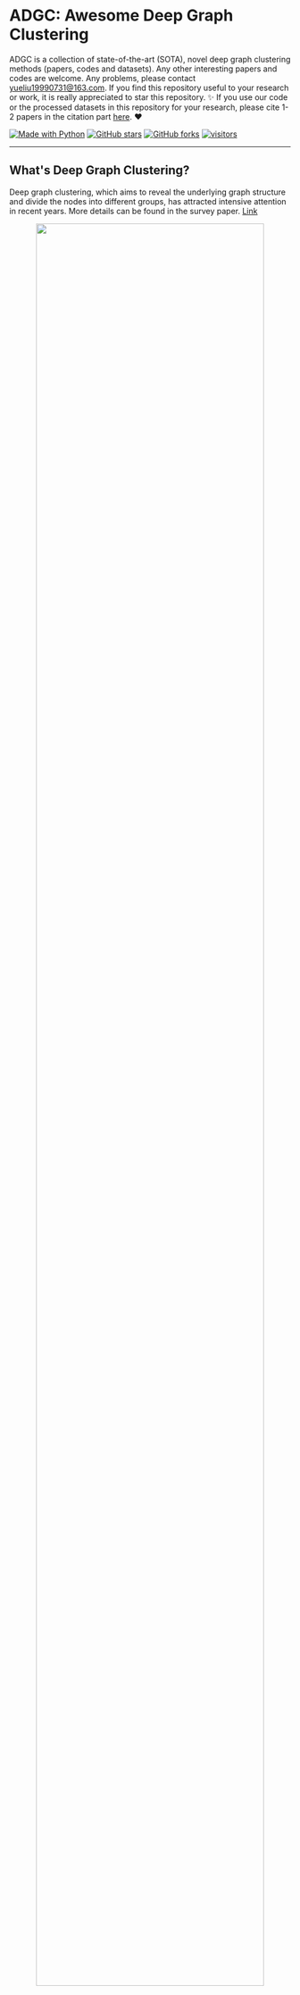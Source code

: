 [python-img]: https://img.shields.io/github/languages/top/yueliu1999/Awesome-Deep-Graph-Clustering?color=lightgrey
[stars-img]: https://img.shields.io/github/stars/yueliu1999/Awesome-Deep-Graph-Clustering?color=yellow
[stars-url]: https://github.com/yueliu1999/Awesome-Deep-Graph-Clustering/stargazers
[fork-img]: https://img.shields.io/github/forks/yueliu1999/Awesome-Deep-Graph-Clustering?color=lightblue&label=fork
[fork-url]: https://github.com/yueliu1999/Awesome-Deep-Graph-Clustering/network/members
[visitors-img]: https://visitor-badge.glitch.me/badge?page_id=yueliu1999.Awesome-Deep-Graph-Clustering
[adgc-url]: https://github.com/yueliu1999/Awesome-Deep-Graph-Clustering

# ADGC: Awesome Deep Graph Clustering

ADGC is a collection of state-of-the-art (SOTA), novel deep graph clustering methods (papers, codes and datasets). Any other interesting papers and codes are welcome. Any problems, please contact yueliu19990731@163.com. If you find this repository useful to your research or work, it is really appreciated to star this repository. :sparkles: If you use our code or the processed datasets in this repository for your research, please cite 1-2 papers in the citation part [here](https://github.com/yueliu1999/Awesome-Deep-Graph-Clustering#citation). :heart:

[![Made with Python][python-img]][adgc-url]
[![GitHub stars][stars-img]][stars-url]
[![GitHub forks][fork-img]][fork-url]
[![visitors][visitors-img]][adgc-url]

--------------

## What's Deep Graph Clustering?

Deep graph clustering, which aims to reveal the underlying graph structure and divide the nodes into different groups, has attracted intensive attention in recent years. More details can be found in the survey paper. [Link](https://arxiv.org/abs/2211.12875)

<div  align="center">    
    <img src="./assets/logo_new.png" width=90% />
</div>



## Important Survey Papers

| Year | Title                                                        |    Venue    |                            Paper                             | Code |
| ---- | ------------------------------------------------------------ | :---------: | :----------------------------------------------------------: | :--: |
| 2023 | **An Overview of Advanced Deep Graph Node Clustering** |    TCSS   | - |  - |
| 2022 | **A Survey of Deep Graph Clustering: Taxonomy, Challenge, and Application** |    arXiv    | [Link](https://arxiv.org/abs/2211.12875) |  [Link](https://github.com/yueliu1999/Awesome-Deep-Graph-Clustering) |
| 2022 | **A Comprehensive Survey on Community Detection with Deep Learning** |    TNNLS    | [Link](https://arxiv.org/pdf/2105.12584.pdf?ref=https://githubhelp.com) |  -   |
| 2020 | **A Comprehensive Survey on Graph Neural Networks**          |    TNNLS    | [Link](https://ieeexplore.ieee.org/abstract/document/9046288) |  -   |
| 2020 | **Deep Learning for Community Detection: Progress, Challenges and Opportunities** |    IJCAI    |           [Link](https://arxiv.org/pdf/2005.08225)           |  -   |
| 2018 | **A survey of clustering with deep learning: From the perspective of network architecture** | IEEE Access | [Link](https://ieeexplore.ieee.org/stamp/stamp.jsp?arnumber=8412085) |  -   |





## Papers

### Generative Deep Graph Clustering

| Year | Title                                                        |  Venue  |                            Paper                             |                             Code                             |
| ---- | ------------------------------------------------------------ | :-----: | :----------------------------------------------------------: | :----------------------------------------------------------: |
| 2022 | **Escaping Feature Twist: A Variational Graph Auto-Encoder for Node Clustering (FT-VGAE)** |   IJCAI    | [Link](https://www.ijcai.org/proceedings/2022/465) |          [Link](https://github.com/nairouz/FT-VGAE) |
| 2022 | **Rethinking Graph Auto-Encoder Models for Attributed Graph Clustering (R-GAE)** |  TKDE  | [Link](https://arxiv.org/pdf/2107.08562)  |           [Link](https://github.com/nairouz/R-GAE)   |
| 2022 | **Graph embedding clustering: Graph attention auto-encoder with cluster-specificity distribution (GEC-CSD)** |   NN    | [Link](https://www.sciencedirect.com/science/article/pii/S0893608021002008) |          [Link](https://github.com/xdweixia/SGCMC)           |
| 2022 | **Exploring temporal community structure via network embedding (VGRGMM)** |  TCYB   | [Link](https://ieeexplore.ieee.org/abstract/document/9768181) |                              -                               |
| 2022 | **Cluster-Aware Heterogeneous Information Network Embedding (VaCA-HINE)** |  WSDM   |  [Link](https://dl.acm.org/doi/abs/10.1145/3488560.3498385)  |                              -                               |
| 2022 | **Efficient Graph Convolution for Joint Node Representation Learning and Clustering (GCC)** |  WSDM   |  [Link](https://dl.acm.org/doi/pdf/10.1145/3488560.3498533)  | [Link](https://github.com/chakib401/graph_convolutional_clustering) |
| 2022 | **ZINB-based Graph Embedding Autoencoder for Single-cell RNA-seq Interpretations (scTAG)** |  AAAI   | [Link](https://www.aaai.org/AAAI22Papers/AAAI-5060.YuZ.pdf)  |          [Link](https://github.com/Philyzh8/scTAG)           |
| 2022 | **Graph community infomax(GCI)**                             |  TKDD   |        [Link](https://dl.acm.org/doi/10.1145/3480244)        |                              -                               |
| 2022 | **Deep graph clustering with multi-level subspace fusion (DGCSF)** |   PR    | [Link](https://www.sciencedirect.com/science/article/pii/S003132032200557X) |                              -                               |
| 2022 | **Graph Clustering via Variational Graph Embedding (GC-VAE)** |   PR    | [Link](https://www.sciencedirect.com/science/article/abs/pii/S0031320321005148) |                              -                               |
| 2022 | **Deep neighbor-aware embedding for node clustering in attributed graphs (DNENC)** |   PR    | [Link](https://www.sciencedirect.com/science/article/abs/pii/S0031320321004118) |                              -                               |
| 2022 | **Collaborative Decision-Reinforced Self-Supervision for Attributed Graph Clustering (CDRS)** |  TNNLS  | [Link](https://ieeexplore.ieee.org/abstract/document/9777842) |       [Link](https://github.com/Jillian555/TNNLS_CDRS)       |
| 2022 | **Embedding Graph Auto-Encoder for Graph Clustering (EGAE)** |  TNNLS  |     [Link](https://ieeexplore.ieee.org/document/9741755)     |          [Link](https://github.com/hyzhang98/EGAE)   |
| 2021 | **Self-Supervised Graph Convolutional Network for Multi-View Clustering (SGCMC)** |   TMM   | [Link](https://ieeexplore.ieee.org/abstract/document/9472979/) |          [Link](https://github.com/xdweixia/SGCMC)           |
| 2021 | **Adaptive Hypergraph Auto-Encoder for Relational Data Clustering (AHGAE)** |  TKDE   | [Link](https://ieeexplore.ieee.org/iel7/69/4358933/09525190.pdf%3Fcasa_token%3DmbL8SLkmu8AAAAAA:mNPoE2n3BwaMZsYdRotHwa8Qs3uyzY53ZPVd0ixXutwqovM4vA7OSmsYWN3qXOAGW3CgH-LugHo&hl=en&sa=T&oi=ucasa&ct=ucasa&ei=_dvpYcTXCcCVy9YPgta4-AM&scisig=AAGBfm2V50SkaPV0K8x2F_mYsC15x028wA) |                              -                             
| 2021 | **Deep Attention-guided Graph Clustering with Dual Self-supervision (DAGC)** |  arXiv  |           [Link](https://arxiv.org/abs/2111.05548)           |       [Link](https://github.com/ZhihaoPENG-CityU/DAGC)       |
| 2021 | **Attention-driven Graph Clustering Network (AGCN)**         | ACM MM  | [Link](https://dl.acm.org/doi/pdf/10.1145/3474085.3475276?casa_token=P8cfxVYUtDYAAAAA:J3wHvLHJKu18558Us6rUHjgxXztBqOYMeNNuqFesIflTJiOefWkz8k2xnNzxJYfDYUyUP8BkUrazKA) |   [Link](https://github.com/ZhihaoPENG-CityU/MM21---AGCN)    |
| 2021 | **Deep Fusion Clustering Network (DFCN)**                    |  AAAI   | [Link](https://ojs.aaai.org/index.php/AAAI/article/view/17198/17005) |             [Link](https://github.com/WxTu/DFCN)             |
| 2020 | **Graph Clustering with Graph Neural Networks (DMoN)**       |  arXiv  |           [Link](https://arxiv.org/pdf/2006.16904)           | [Link](https://github.com/google-research/google-research/tree/master/graph_embedding/dmon) |
| 2020 | **Collaborative Graph Convolutional Networks: Unsupervised Learning Meets Semi-Supervised Learning (CGCN)** |  AAAI   | [Link](https://ojs.aaai.org/index.php/AAAI/article/download/5843/5699) | [Link](https://github.com/nairouz/R-GAE/tree/master/GMM-VGAE) |
| 2020 | **Deep multi-graph clustering via attentive cross-graph association (DMGC)** |  WSDM   |  [Link](https://dl.acm.org/doi/abs/10.1145/3336191.3371806)  |          [Link](https://github.com/flyingdoog/DMGC)          |
| 2020 | **Going Deep: Graph Convolutional Ladder-Shape Networks (GCLN)** |  AAAI   | [Link](https://ojs.aaai.org/index.php/AAAI/article/view/5673/5529) |                              -                               |
| 2020 | **Multi-view attribute graph convolution networks for clustering (MAGCN)** |  IJCAI  |   [Link](https://www.ijcai.org/Proceedings/2020/0411.pdf)    |           [Link](https://github.com/IMKBLE/MAGCN)            |
| 2020 | **One2Multi Graph Autoencoder for Multi-view Graph Clustering (O2MAC)** |   WWW   |            [Link](http://shichuan.org/doc/83.pdf)            |     [Link](https://github.com/googlebaba/WWW2020-O2MAC)      |
| 2020 | **Structural Deep Clustering Network (SDCN/SDCN_Q)**         |   WWW   |           [Link](https://arxiv.org/pdf/2002.01633)           |           [Link](https://github.com/bdy9527/SDCN)            |
| 2020 | **Dirichlet Graph Variational Autoencoder (DGVAE)**          | NeurIPS | [Link](https://proceedings.neurips.cc/paper/2020/file/38a77aa456fc813af07bb428f2363c8d-Paper.pdf) |          [Link](https://github.com/xiyou3368/DGVAE)          |
| 2019 | **RWR-GAE: Random Walk Regularization for Graph Auto Encoders (RWR-GAE)** |  arXiv  |           [Link](https://arxiv.org/pdf/1908.04003)           |      [Link](https://github.com/MysteryVaibhav/RWR-GAE)       |
| 2019 | **Symmetric Graph Convolutional Autoencoder for Unsupervised Graph Representation Learning (GALA)** |  ICCV   | [Link](https://openaccess.thecvf.com/content_ICCV_2019/papers/Park_Symmetric_Graph_Convolutional_Autoencoder_for_Unsupervised_Graph_Representation_Learning_ICCV_2019_paper.pdf) |       [Link](https://github.com/sseung0703/GALA_TF2.0)       |
| 2019 | **Attributed Graph Clustering: A Deep Attentional Embedding Approach (DAEGC)** |  IJCAI  |   [Link](https://www.ijcai.org/proceedings/2019/0509.pdf)    |         [Link](https://github.com/Tiger101010/DAEGC)         |
| 2019 | **Network-Specific Variational Auto-Encoder for Embedding in Attribute Networks (NetVAE)** |  IJCAI  |      [Link](https://www.ijcai.org/proceedings/2019/370)      |                              -                               |
| 2017 | **Graph Clustering with Dynamic Embedding (GRACE)**          |  arXiv  |           [Link](https://arxiv.org/pdf/1712.08249)           |                              -                               |
| 2017 | **MGAE: Marginalized Graph Autoencoder for Graph Clustering (MGAE)** |  CIKM   | [Link](https://www.researchgate.net/profile/Shirui-Pan-3/publication/320882195_MGAE_Marginalized_Graph_Autoencoder_for_Graph_Clustering/links/5b76157b45851546c90a3d74/MGAE-Marginalized-Graph-Autoencoder-for-Graph-Clustering.pdf) |          [Link](https://github.com/GRAND-Lab/MGAE)           |
| 2017 | **Learning Community Embedding with Community Detection and Node Embedding on Graphs (ComE)** |  CIKM   | [Link](https://dl.acm.org/doi/pdf/10.1145/3132847.3132925?casa_token=R5eF-os9QxQAAAAA:GFW1TYwX8Yfs7ytT7tiVsAbNDJZhy0ZAVxzx3vYNBlKuwUKthV6OUuF0SdaKSX1DUMXVtr61SlJg0Q) |             [Link](https://github.com/vwz/ComE)              |
| 2016 | **Deep Neural Networks for Learning Graph Representations (DNGR)** |  AAAI   | [Link](https://ojs.aaai.org/index.php/AAAI/article/download/10179/10038) |          [Link](https://github.com/ShelsonCao/DNGR)          |
| 2015 | **Heterogeneous Network Embedding via Deep Architectures (HNE)** | SIGKDD  | [Link](https://dl.acm.org/doi/pdf/10.1145/2783258.2783296?casa_token=HCfko1SoHs0AAAAA:e5B7ZeoGp2DcuT5kj8KwnghRnMyQhoGhWhDEQoSCI6CkuhtIGshlvZzjLQT2c0LHO8R2jo_4KkVOuQ) |                              -                               |
| 2014 | **Learning Deep Representations for Graph Clustering (GraphEncoder)** |  AAAI   | [Link](https://ojs.aaai.org/index.php/AAAI/article/view/8916/8775) | [Link](https://github.com/quinngroup/deep-representations-clustering) |







### Adversarial Deep Graph Clustering

| Year | Title                                                        | Venue  |                           Paper                            |                      Code                      |
| ---- | ------------------------------------------------------------ | :----: | :--------------------------------------------------------: | :--------------------------------------------: |
| 2021 | **Wasserstein Adversarially Regularized Graph Autoencoder**  | arXiv  |          [Link](https://arxiv.org/pdf/2111.04981)          | [Link](https://github.com/LeonResearch/WARGA)  |
| 2020 | **JANE: Jointly adversarial network embedding (JANE)**              | IJCAI  |  [Link](https://www.ijcai.org/Proceedings/2020/0192.pdf)   |                       -                        |
| 2019 | **Adversarial Graph Embedding for Ensemble Clustering (AGAE)** | IJCAI  |     [Link](https://par.nsf.gov/servlets/purl/10113653)     |                       -                        |
| 2019 | **CommunityGAN: Community Detection with Generative Adversarial Nets (CommunityGAN)** |  WWW   | [Link](https://dl.acm.org/doi/abs/10.1145/3308558.3313564) | [Link](https://github.com/SamJia/CommunityGAN) |
| 2019 | **ProGAN: Network embedding via proximity generative adversarial network (ProGAN)** | SIGKDD | [Link](https://dl.acm.org/doi/pdf/10.1145/3292500.3330866) |                       -                        |
| 2019 | **Learning Graph Embedding with Adversarial Training Methods (ARGA/ARVGA)** |  TCYB  |          [Link](https://arxiv.org/pdf/1901.01250)          |   [Link](https://github.com/GRAND-Lab/ARGA)    |
| 2019 | **Adversarially Regularized Graph Autoencoder for Graph Embedding (ARGA/ARVGA)** | IJCAI  |          [Link](https://arxiv.org/pdf/1802.04407)          |   [Link](https://github.com/GRAND-Lab/ARGA)    |



### Contrastive Deep Graph Clustering

| Year | Title                                                        |  Venue  |                            Paper                             |                             Code                             |
| ---- | ------------------------------------------------------------ | :-----: | :----------------------------------------------------------: | :----------------------------------------------------------: |
| 2023 | **Hard Sample Aware Network for Contrastive Deep Graph Clustering (HSAN)** |  AAAI   |           [Link](https://arxiv.org/abs/2212.08665)           |          [Link](https://github.com/yueliu1999/HSAN)          |
| 2023 | **Cluster-guided Contrastive Graph Clustering Network (CCGC)** |  AAAI   |           [Link](https://arxiv.org/abs/2301.01098)           |        [Link](https://github.com/xihongyang1999/CCGC)        |
| 2022 | **NCAGC: A Neighborhood Contrast Framework for Attributed Graph Clustering (NCAGC)** |  arXiv  |           [Link](https://arxiv.org/abs/2206.07897)           | [Link](https://github.com/wangtong627/Dual-Contrastive-Attributed-Graph-Clustering-Network) |
| 2022 | **Simple Contrastive Graph Clustering (SCGC)**               |  arXiv  |           [Link](https://arxiv.org/abs/2205.07865)           |                              -                               |
| 2022 | **SCGC : Self-Supervised Contrastive Graph Clustering (SCGC)** |  arXiv  |           [Link](https://arxiv.org/pdf/2204.12656)           |           [Link](https://github.com/gayanku/SCGC)            |
| 2022 | **Improved Dual Correlation Reduction Network (IDCRN)**      |  arXiv  |           [Link](https://arxiv.org/abs/2202.12533)           |                              -                               |
| 2022 | **S3GC: Scalable Self-Supervised Graph Clustering (S3GC)**   | NeurIPS |      [Link](https://openreview.net/forum?id=ldl2V3vLZ5)      |           [Link](https://github.com/devvrit/S3GC)            |
| 2022 | **Self-consistent Contrastive Attributed Graph Clustering with Pseudo-label Prompt (SCAGC)** |   TMM   |           [Link](https://arxiv.org/abs/2110.08264)           |          [Link](https://github.com/xdweixia/SCAGC)           |
| 2022 | **CGC: Contrastive Graph Clustering for Community Detection and Tracking (CGC)** |   WWW   |           [Link](https://arxiv.org/abs/2204.08504)           |                              -                               |
| 2022 | **Towards Unsupervised Deep Graph Structure Learning (SUBLIME)** |   WWW   |         [Link](https://arxiv.org/pdf/2201.06367.pdf)         |         [Link](https://github.com/GRAND-Lab/SUBLIME)         |
| 2022 | **Attributed Graph Clustering with Dual Redundancy Reduction (AGC-DRR)** |  IJCAI  |   [Link](https://www.ijcai.org/proceedings/2022/0418.pdf)    |                              -                               |
| 2022 | **Deep Graph Clustering via Dual Correlation Reduction (DCRN)** |  AAAI   | [Link](https://www.aaai.org/AAAI22Papers/AAAI-5928.LiuY.pdf) |          [Link](https://github.com/yueliu1999/DCRN)          |
| 2022 | **RepBin: Constraint-Based Graph Representation Learning for Metagenomic Binning (RepBin)** |  AAAI   | [Link](https://www.aaai.org/AAAI22Papers/AAAI-4979.XueH.pdf) |        [Link](https://github.com/xuehansheng/RepBin)         |
| 2022 | **Augmentation-Free Self-Supervised Learning on Graphs (AFGRL)** |  AAAI   |           [Link](https://arxiv.org/pdf/2112.02472)           |          [Link](https://github.com/Namkyeong/AFGRL)          |
| 2022 | **SAIL: Self-Augmented Graph Contrastive Learning (SAIL)**   |  AAAI   |           [Link](https://arxiv.org/abs/2009.00934)           |                              -                               |
| 2021 | **Graph Debiased Contrastive Learning with Joint Representation Clustering (GDCL)** |  IJCAI  |   [Link](https://www.ijcai.org/proceedings/2021/0473.pdf)    |           [Link](https://github.com/hzhao98/GDCL)            |
| 2021 | **Multi-view Contrastive Graph Clustering (MCGC)**           | NeurIPS | [Link](https://papers.nips.cc/paper/2021/file/10c66082c124f8afe3df4886f5e516e0-Paper.pdf) |            [Link](https://github.com/panern/mcgc)            |
| 2021 | **Self-supervised Heterogeneous Graph Neural Network with Co-contrastive Learning (HeCo)** | SIGKDD  |    [Link](https://dl.acm.org/doi/10.1145/3447548.3467415)    |         [Link](https://github.com/liun-online/HeCo)          |
| 2020 | **Adaptive Graph Encoder for Attributed Graph Embedding (AGE)** | SIGKDD  |           [Link](https://arxiv.org/pdf/2007.01594)           |            [Link](https://github.com/thunlp/AGE)             |
| 2020 | **CommDGI: Community Detection Oriented Deep Graph Infomax (CommDGI)** |  CIKM   |  [Link](https://dl.acm.org/doi/abs/10.1145/3340531.3412042)  |          [Link](https://github.com/FDUDSDE/CommDGI)          |
| 2020 | **Contrastive Multi-View Representation Learning on Graphs (MVGRL)** |  ICML   | [Link](http://proceedings.mlr.press/v119/hassani20a/hassani20a.pdf) |        [Link](https://github.com/kavehhassani/mvgrl)         |





## Other Related Papers

### Deep Clustering

| Year | Title                                                        | **Venue** |                            Paper                             |                             Code                             |
| :--: | :----------------------------------------------------------- | :-------: | :----------------------------------------------------------: | :----------------------------------------------------------: |
| 2022 | **Scalable Attributed-Graph Subspace Clusteri**          |   AAAI    | [Link](https://chakib401.github.io/files/SAGSC.pdf) | - |
| 2022 | **Twin Contrastive Learning for Online Clustering**          |   IJCV    | [Link](http://pengxi.me/wp-content/uploads/2022/07/Twin-Contrastive-Learning-for-Online-Clustering.pdf) | [Link](https://github.com/Yunfan-Li/Twin-Contrastive-Learning) |
| 2022 | **Non-Graph Data Clustering via O(n) Bipartite Graph Convolution**          |   TPAMI    | [Link](https://ieeexplore.ieee.org/abstract/document/9996549) | [Link](https://github.com/hyzhang98/AnchorGAE-torch) |
| 2022 | **Ada-nets: Face clustering via adaptive neighbor discovery in the structure space** |   ICLR    |           [Link](https://arxiv.org/pdf/2202.03800)           |         [Link](https://github.com/damo-cv/Ada-NETS)          |
| 2021 | **Adaptive Graph Auto-Encoder for General Data Clustering**  |   TPAMI   | [Link](https://ieeexplore.ieee.org/stamp/stamp.jsp?tp=&arnumber=9606581) |         [Link](https://github.com/hyzhang98/AdaGAE)          |
| 2021 | **Contrastive Clustering**                                   |   AAAI    |         [Link](https://arxiv.org/pdf/2009.09687.pdf)         | [Link](https://github.com/Yunfan-Li/Contrastive-Clustering)  |
| 2017 | **Towards k-means-friendly spaces: Simultaneous deep learning and clustering (DCN)** |   ICML    | [Link](http://proceedings.mlr.press/v70/yang17b/yang17b.pdf) |           [Link](https://github.com/boyangumn/DCN)           |
| 2017 | **Improved Deep Embedded Clustering with Local Structure Preservation (IDEC)** |   IJCAI   | [Link](https://www.researchgate.net/profile/Xifeng-Guo/publication/317095655_Improved_Deep_Embedded_Clustering_with_Local_Structure_Preservation/links/59263224458515e3d4537edc/Improved-Deep-Embedded-Clustering-with-Local-Structure-Preservation.pdf) |          [Link](https://github.com/XifengGuo/IDEC)           |
| 2016 | **Unsupervised Deep Embedding for Clustering Analysis (DEC)** |   ICML    |     [Link](http://proceedings.mlr.press/v48/xieb16.pdf)      |           [Link](https://github.com/piiswrong/dec)           |

### Other Related Methods

| Year | Title                                                        | **Venue** |                            Paper                             |                             Code                             |
| :--: | :----------------------------------------------------------- | :-------: | :----------------------------------------------------------: | :----------------------------------------------------------: |
| 2022 | **Deep linear graph attention model for attributed graph clustering** | Knowl Based Syst | [Link](https://doi.org/10.1016/j.knosys.2022.108665) | - |
| 2022 | **Scalable Deep Graph Clustering with Random-walk based Self-supervised Learning** | WWW | [Link](https://arxiv.org/pdf/2112.15530) | - |
| 2022 | **X-GOAL: Multiplex Heterogeneous Graph Prototypical Contrastive Learning (X-GOAL)** | arXiv | [Link](https://arxiv.org/pdf/2109.03560) | - |
| 2022 | **Deep Graph Clustering with Multi-Level Subspace Fusion** |   PR    |      [Link](https://doi.org/10.1016/j.patcog.2022.109077)      |-|
| 2022 | **GRACE: A General Graph Convolution Framework for Attributed Graph Clustering** |   TKDD    |      [Link](https://dl.acm.org/doi/pdf/10.1145/3544977)      |                              -                               |
| 2022 | **Fine-grained Attributed Graph Clustering**                 |    SDM    | [Link](https://epubs.siam.org/doi/epdf/10.1137/1.9781611977172.42) |            [Link](https://github.com/sckangz/FGC)            |
| 2022 | **Multi-view graph embedding clustering network: Joint self-supervision and block diagonal representation** |    NN     | [Link](https://www.sciencedirect.com/science/article/pii/S089360802100397X?via%3Dihub) |       [Link](https://github.com/xdweixia/NN-2022-MVGC)       |
| 2022 | **SAGES: Scalable Attributed Graph Embedding with Sampling for Unsupervised Learning** |   TKDE    | [Link](https://ieeexplore.ieee.org/abstract/document/9705119) |                              -                               |
| 2022 | **Automated Self-Supervised Learning For Graphs**            |   ICLR    |     [Link](https://openreview.net/forum?id=rFbR4Fv-D6-)      |       [Link](https://github.com/ChandlerBang/AutoSSL)        |
| 2022 | **Stationary diffusion state neural estimation for multi-view clustering** |   AAAI    |           [Link](https://arxiv.org/abs/2112.01334)           |           [Link](https://github.com/kunzhan/SDSNE)           |
| 2021 | **Simple Spectral Graph Convolution**                        |   ICLR    |      [Link](https://openreview.net/pdf?id=CYO5T-YjWZV)       |         [Link](https://github.com/allenhaozhu/SSGC)          |
| 2021 | **Spectral embedding network for attributed graph clustering (SENet)** |    NN     | [Link](https://www.sciencedirect.com/science/article/abs/pii/S0893608021002227) |                              -                               |
| 2021 | **Smoothness Sensor: Adaptive Smoothness Transition Graph Convolutions for Attributed Graph Clustering** |   TCYB    | [Link](https://ieeexplore.ieee.org/stamp/stamp.jsp?tp=&arnumber=9514513) |           [Link](https://github.com/aI-area/NASGC)           |
| 2021 | **Multi-view Attributed Graph Clustering**                   |   TKDE    | [Link](https://www.researchgate.net/profile/Zhao-Kang-6/publication/353747180_Multi-view_Attributed_Graph_Clustering/links/612059cd0c2bfa282a5cd55e/Multi-view-Attributed-Graph-Clustering.pdf) |           [Link](https://github.com/sckangz/MAGC)            |
| 2021 | **High-order Deep Multiplex Infomax**                        |    WWW    |           [Link](https://arxiv.org/abs/2102.07810)           |          [Link](https://github.com/baoyujing/HDMI)           |
| 2021 | **Graph InfoClust: Maximizing Coarse-Grain Mutual Information in Graphs** |   PAKDD   | [Link](https://link.springer.com/chapter/10.1007%2F978-3-030-75762-5_43) |    [Link](https://github.com/cmavro/Graph-InfoClust-GIC)     |
| 2021 | **Graph Filter-based Multi-view Attributed Graph Clustering** |   IJCAI   |   [Link](https://www.ijcai.org/proceedings/2021/0375.pdf)    |           [Link](https://github.com/sckangz/MvAGC)           |
| 2021 | **Graph-MVP: Multi-View Prototypical Contrastive Learning for Multiplex Graphs** |   arXiv   |           [Link](https://arxiv.org/abs/2109.03560)           |         [Link](https://github.com/chao1224/GraphMVP)         |
| 2021 | **Contrastive Laplacian Eigenmaps**                          |  NeurIPS  | [Link](https://proceedings.neurips.cc/paper/2021/file/2d1b2a5ff364606ff041650887723470-Paper.pdf) |         [Link](https://github.com/allenhaozhu/COLES)         |
| 2020 | **Cluster-Aware Graph Neural Networks for Unsupervised Graph Representation Learning** |   arXiv   |           [Link](https://arxiv.org/abs/2009.01674)           | - |
| 2020 | **Distribution-induced Bidirectional GAN for Graph Representation Learning** |   CVPR    |           [Link](https://arxiv.org/pdf/1912.01899)           |           [Link](https://github.com/SsGood/DBGAN)            |
| 2020 | **Adaptive Graph Converlutional Network with Attention Graph Clustering for Co saliency Detection** |   CVPR    | [Link](http://openaccess.thecvf.com/content_CVPR_2020/papers/Zhang_Adaptive_Graph_Convolutional_Network_With_Attention_Graph_Clustering_for_Co-Saliency_CVPR_2020_paper.pdf) |      [Link](https://github.com/ltp1995/GCAGC-CVPR2020)       |
| 2020 | **Spectral Clustering with Graph Neural Networks for Graph Pooling (MinCutPool)** |   ICML    | [Link](http://proceedings.mlr.press/v119/bianchi20a/bianchi20a.pdf) | [Link](https://github.com/FilippoMB/Spectral-Clustering-with-Graph-Neural-Networks-for-Graph-Pooling) |
| 2020 | **MAGNN: Metapath Aggregated Graph Neural Network for Heterogeneous Graph Embedding** |    WWW    |           [Link](https://arxiv.org/abs/2002.01680)           |          [Link](https://github.com/cynricfu/MAGNN)           |
| 2020 | **Unsupervised Attributed Multiplex Network Embedding**      |   AAAI    |           [Link](https://arxiv.org/abs/1911.06750)           |           [Link](https://github.com/pcy1302/DMGI)            |
| 2020 | **Cross-Graph: Robust and Unsupervised Embedding for Attributed Graphs with Corrupted Structure** |   ICDM    |     [Link](https://ieeexplore.ieee.org/document/9338269)     |      [Link](https://github.com/FakeTibbers/Cross-Graph)      |
| 2020 | **Multi-class imbalanced graph convolutional network learning** | IJCAI | [Link](https://www.ijcai.org/proceedings/2020/0398.pdf) | - |
| 2020 | **CAGNN: Cluster-Aware Graph Neural Networks for Unsupervised Graph Representation Learning** |   arXiv   |   [Link](http://arxiv.org/abs/2009.01674)    |           -            |
| 2020 | **Attributed Graph Clustering via Deep Adaptive Graph Maximization** |   ICCKE   | [Link](https://ieeexplore-ieee-org-s.nudtproxy.yitlink.com/stamp/stamp.jsp?tp=&arnumber=9303694) |                              -                               |
| 2019 | **Heterogeneous Graph Attention Network (HAN)**           |    WWW    |         [Link](https://arxiv.org/pdf/1903.07293.pdf)         |            [Link](https://github.com/Jhy1993/HAN)            |
| 2019 | **Multi-view Consensus Graph Clustering**                    |    TIP    | [Link](https://ieeexplore.ieee.org/abstract/document/8501973) |           [Link](https://github.com/kunzhan/MCGC)            |
| 2019 | **Attributed Graph Clustering via Adaptive Graph Convolution (AGC)** |   IJCAI   |   [Link](https://www.ijcai.org/Proceedings/2019/0601.pdf)    |      [Link](https://github.com/karenlatong/AGC-master)       |
| 2016 | **node2vec: Scalable Feature Learning for Networks (node2vec)** | SIGKDD | [Link](https://dl.acm.org/doi/abs/10.1145/2939672.2939754?casa_token=jt4dhGo-tKEAAAAA:lhscLc-u0XZFYYyi48kXK3_vtYR-PffsbbMRZdtpbaprcB1FGyjWH1RvstHACYALyZ9OtUf2nv_FjQ) | [Link](http://snap.stanford.edu/node2vec/) |
| 2015 | **LINE: Large-scale Information Network Embedding (LINE)** | WWW | [Link](https://dl.acm.org/doi/pdf/10.1145/2736277.2741093?casa_token=ahQ9yUhknkAAAAAA:lP6rusbODmZ1ZpGxF-cIiiopMiAA8Q4I02cBBbfE5dc8-NQpiPOdV0cv4-43lA9CkTXU4mPei39UDg) | [Link](https://github.com/tangjianpku/LINE) |
| 2014 | **DeepWalk: Online Learning of Social Representations (DeepWalk)** | SIGKDD | [Link](https://dl.acm.org/doi/pdf/10.1145/2623330.2623732?casa_token=x6Gui_HExYoAAAAA:mzfm0BH0rSX7qcQV2WJ6uTSsg7zjnPalmOQ8sQuoJrwXfh9fcDgVPgXb-APCLGk1qWsPpIkBhI61pw) | [Link](https://github.com/phanein/deepwalk) |
| 2016 | **Variational Graph Auto-Encoders (GAE)** | NeurIPS Workshop | [Link](https://ieeexplore.ieee.org/abstract/document/9046288) | [Link](https://github.com/tkipf/gae) |



## Benchmark Datasets

We divide the datasets into two categories, i.e. graph datasets and non-graph datasets. Graph datasets are some graphs in real-world, such as citation networks, social networks and so on. Non-graph datasets are NOT graph type. However, if necessary, we could construct "adjacency matrices"  by K-Nearest Neighbors (KNN) algorithm.



#### Quick Start

- Step1: Download all datasets from \[[Google Drive](https://drive.google.com/drive/folders/1thSxtAexbvOyjx-bJre8D4OyFKsBe1bK?usp=sharing) | [Nutstore](https://www.jianguoyun.com/p/DfzK1pwQwdaSChjI2aME)]. Optionally, download some of them from URLs in the tables (Google Drive)
- Step2: Unzip them to **./dataset/**
- Step3: Change the type and the name of the dataset in **main.py**
- Step4: Run the **main.py**



#### Code

- **utils.py**
  1. **load_graph_data**: load graph datasets 
  2. **load_data**: load non-graph datasets
  3. **normalize_adj**: normalize the adjacency matrix
  4. **diffusion_adj**: calculate the graph diffusion
  5. **construct_graph**: construct the knn graph for non-graph datasets
  6. **numpy_to_torch**: convert numpy to torch
  7. **torch_to_numpy**: convert torch to numpy
- **clustering.py**
  1. **setup_seed**:  fix the random seed
  2. **evaluation**: evaluate the performance of clustering
  3. **k_means**: K-means algorithm
- **visualization.py**
  1. **t_sne**: t-SNE algorithm
  2. **similarity_plot**: visualize cosine similarity matrix of the embedding or feature



#### Datasets Details

About the introduction of each dataset, please check [here](./dataset/README.md)

1. Graph Datasets

   | Dataset  | # Samples | # Dimension | # Edges | # Classes |                             URL                              |
   | :------: | :-------: | :---------: | :-----: | :-------: | :----------------------------------------------------------: |
   |   CORA   |   2708    |    1433     |  5278   |     7     | [cora.zip](https://drive.google.com/file/d/1_LesghFTQ02vKOBUfDP8fmDF1JP3MPrJ/view?usp=sharing) |
   | CITESEER |   3327    |    3703     |  4552   |     6     | [citeseer.zip](https://drive.google.com/file/d/1dEsxq5z5dc35tS3E46pg6pc2LUMlF6jF/view?usp=sharing) |
   |   CITE   |   3327    |    3703     |  4552   |     6     | [cite.zip](https://drive.google.com/file/d/1dEsxq5z5dc35tS3E46pg6pc2LUMlF6jF/view?usp=sharing) |
   |  PUBMED  |   19717   |     500     |  44324  |     3     | [pubmed.zip](https://drive.google.com/file/d/1tdr20dvvjZ9tBHXj8xl6wjO9mQzD0rzA/view?usp=sharing) |
   |   DBLP   |   4057    |     334     |  3528   |     4     | [dblp.zip](https://drive.google.com/file/d/1XWWMIDyvCQ4VJFnAmXS848ksN9MFm5ys/view?usp=sharing) |
   |   ACM    |   3025    |    1870     |  13128  |     3     | [acm.zip](https://drive.google.com/file/d/19j7zmQ-AMgzTX7yZoKzUK5wVxQwO5alx/view?usp=sharing) |
   |   AMAP   |   7650    |     745     | 119081  |     8     | [amap.zip](https://drive.google.com/file/d/1qqLWPnBOPkFktHfGMrY9nu8hioyVZV31/view?usp=sharing) |
   |   AMAC   |   13752   |     767     | 245861  |    10     | [amac.zip](https://drive.google.com/file/d/1DJhSOYWXzlRDSTvaC27bSmacTbGq6Ink/view?usp=sharing) |
   | CORAFULL |   19793   |    8710     |  63421  |    70     | [corafull.zip](https://drive.google.com/file/d/1XLqs084J3xgWW9jtbBXJOmmY84goT1CE/view?usp=sharing) |
   |   WIKI   |   2405    |    4973     |  8261   |    17     | [wiki.zip](https://drive.google.com/file/d/1vxupFQaEvw933yUuWzzgQXxIMQ_46dva/view?usp=sharing) |
   |   COCS   |   18333   |    6805     |  81894  |    15     | [cocs.zip](https://drive.google.com/file/d/186twSfkDNmqh9L618iCeWq4DA7Lnpte0/view?usp=sharing) |
   | CORNELL  |    183    |    1703     |   149   |     5     | [cornell.zip](https://drive.google.com/file/d/1EjpHP26Oh0_qHl13vOfEzc4ZyzkGrR-M/view?usp=sharing) |
   |  TEXAS   |    183    |    1703     |   162   |     5     | [texas.zip](https://drive.google.com/file/d/1kpz6b9-OsEU1RsAyxWWeUgzhdd3-koI2/view?usp=sharing) |
   |   WISC   |    251    |    1703     |   257   |     5     | [wisc.zip](https://drive.google.com/file/d/1I8v1H1IthEiWd4IoV-wXNF6g1Wtg_sVC/view?usp=sharing) |
   |   FILM   |   7600    |     932     |  15009  |     5     | [film.zip](https://drive.google.com/file/d/1s5K9Gb235-gO-IwevJLKAts7jExnnmrC/view?usp=sharing) |
   |   BAT    |    131    |     81      |  1038   |     4     | [bat.zip](https://drive.google.com/file/d/1hRPtdFo9CzcxlFb84NWXg-HmViZnqshu/view?usp=sharing) |
   |   EAT    |    399    |     203     |  5994   |     4     | [eat.zip](https://drive.google.com/file/d/1iE0AFKs1V5-nMk2XhV-TnfmPhvh0L9uo/view?usp=sharing) |
   |   UAT    |   1190    |     239     |  13599  |     4     | [uat.zip](https://drive.google.com/file/d/1RUTHp54dVPB-VGPsEk8tV32DsSU0l-n_/view?usp=sharing) |
   

**Edges**: Here, we just count the number of undirected edges.

2. Non-graph Datasets

   | Dataset | Samples | Dimension |  Type  | Classes |                             URL                              |
   | :-----: | :-----: | :-------: | :----: | :-----: | :----------------------------------------------------------: |
   |  USPS   |  9298   |    256    | Image  |   10    | [usps.zip](https://drive.google.com/file/d/19oBkSeIluW3A5kcV7W0UM1Bt6V9Q62e-/view?usp=sharing) |
   |  HHAR   |  10299  |    561    | Record |    6    | [hhar.zip](https://drive.google.com/file/d/126OFuNhf2u-g9Tr0wukk0T8uM1cuPzy2/view?usp=sharing) |
   |  REUT   |  10000  |   2000    |  Text  |    4    | [reut.zip](https://drive.google.com/file/d/12MpPWyN87bu-AQYTyjdEcofy1mgjgzi9/view?usp=sharing) |



## Citation

```
@article{deep_graph_clustering_survey,
  title={A Survey of Deep Graph Clustering: Taxonomy, Challenge, and Application},
  author={Liu, Yue and Xia, Jun and Zhou, Sihang and Wang, Siwei and Guo, Xifeng and Yang, Xihong and Liang, Ke and Tu, Wenxuan and Li, Z. Stan and Liu, Xinwang},
  journal={arXiv preprint arXiv:2211.12875},
  year={2022}
}
@inproceedings{DCRN,
  title={Deep Graph Clustering via Dual Correlation Reduction},
  author={Liu, Yue and Tu, Wenxuan and Zhou, Sihang and Liu, Xinwang and Song, Linxuan and Yang, Xihong and Zhu, En},
  booktitle={Proceedings of the AAAI Conference on Artificial Intelligence},
  volume={36},
  number={7},
  pages={7603-7611},
  year={2022}
}
@article{mrabah2021rethinking,
  title={Rethinking Graph Auto-Encoder Models for Attributed Graph Clustering},
  author={Mrabah, Nairouz and Bouguessa, Mohamed and Touati, Mohamed Fawzi and Ksantini, Riadh},
  journal={IEEE Transactions on Knowledge and Data Engineering},
  year={2022}
}
```



## Other Related Awesome Repository

[Awesome Incomplete Graph Representation Learning](https://github.com/WxTu/Awesome-Incomplete-Graph-Representation-Learning)

[Awesome Knowledge Graph Reasoning](https://github.com/LIANGKE23/Awesome-Knowledge-Graph-Reasoning)

